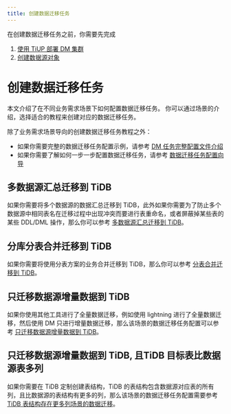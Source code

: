```yaml
---
title: 创建数据迁移任务
---
```


在创建数据迁移任务之前，你需要先完成
1. [使用 TiUP 部署 DM 集群](deploy-a-dm-cluster-using-tiup.md)
2. [创建数据源对象](quick-start-create-source.md)

# 创建数据迁移任务

本文介绍了在不同业务需求场景下如何配置数据迁移任务。 你可以通过场景的介绍，选择适合的教程来创建对应的数据迁移任务。

除了业务需求场景导向的创建数据迁移任务教程之外：

- 如果你需要完整的数据迁移任务配置示例，请参考 [DM 任务完整配置文件介绍](task-configuration-file-full.md)
- 如果你需要了解如何一步一步配置数据迁移任务，请参考 [数据迁移任务配置向导](task-configuration-guide.md)

## 多数据源汇总迁移到 TiDB
如果你需要将多个数据源的数据汇总迁移到 TiDB，此外如果你需要为了防止多个数据源中相同表名在迁移过程中出现冲突而要进行表重命名，或者屏蔽掉某些表的某些 DDL/DML 操作，那么你可以参考 [多数据源汇总迁移到 TiDB](usage-scenario-simple-migration.md)。

## 分库分表合并迁移到 TiDB
如果你需要将使用分表方案的业务合并迁移到 TiDB，那么你可以参考 [分表合并迁移到 TiDB](usage-scenario-shard-merge.md)。

## 只迁移数据源增量数据到 TiDB

如果你使用其他工具进行了全量数据迁移，例如使用 lightning 进行了全量数据迁移，然后使用 DM 只进行增量数据迁移，那么该场景的数据迁移任务配置可以参考 [只迁移数据源增量数据到 TiDB](usage-scenario-incremental-migration.md)。

## 只迁移数据源增量数据到 TiDB, 且TiDB 目标表比数据源表多列

如果你需要在 TiDB 定制创建表结构，TiDB 的表结构包含数据源对应表的所有列，且比数据源的表结构有更多的列，那么该场景的数据迁移任务配置需要参考 [TiDB 表结构存在更多列场景的数据迁移](usage-scenario-downstream-more-columns.md)。
